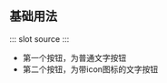 ## 基础用法
<demo-block>
::: slot source
:::

- 第一个按钮，为普通文字按钮
- 第二个按钮，为带icon图标的文字按钮


</demo-block>

<script setup>
    import demo-block from '../components/demo-block.vue'
</script>